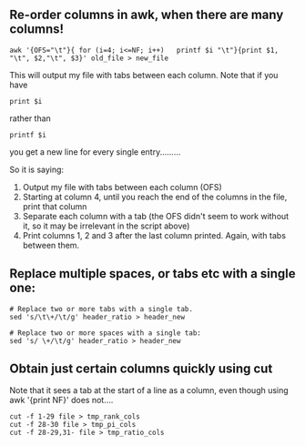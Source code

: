 ## Re-order columns in awk, when there are many columns!
```
awk '{OFS="\t"}{ for (i=4; i<=NF; i++)   printf $i "\t"}{print $1, "\t", $2,"\t", $3}' old_file > new_file
```
This will output my file with tabs between each column. Note that if you have
```
print $i
```
rather than
```
printf $i
```
you get a new line for every single entry.........

So it is saying:
1. Output my file with tabs between each column (OFS)
2. Starting at column 4, until you reach the end of the columns in the file, print that column
3. Separate each column with a tab (the OFS didn't seem to work without it, so it may be irrelevant in the script above)
4. Print columns 1, 2 and 3 after the last column printed. Again, with tabs between them.

## Replace multiple spaces, or tabs etc with a single one:
```
# Replace two or more tabs with a single tab. 
sed 's/\t\+/\t/g' header_ratio > header_new

# Replace two or more spaces with a single tab:
sed 's/ \+/\t/g' header_ratio > header_new
```

## Obtain just certain columns quickly using cut

Note that it sees a tab at the start of a line as a column, even though using awk '{print NF}' does not....
```
cut -f 1-29 file > tmp_rank_cols
cut -f 28-30 file > tmp_pi_cols
cut -f 28-29,31- file > tmp_ratio_cols
```

